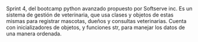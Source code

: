 Sprint 4, del bootcamp python avanzado propuesto por Softserve inc.
Es un sistema de gestión de veterinaria, que usa clases y objetos de estas mismas para registrar mascotas, dueños y consultas veterinarias.
Cuenta con inicializadores de objetos, y funciones str, para manejar los datos de una manera ordenada.
